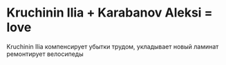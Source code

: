 # Kruchinin Ilia + Karabanov Aleksi = love
Kruchinin Ilia
компенсирует убытки трудом, укладывает новый ламинат
ремонтирует велосипеды
